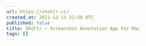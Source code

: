 ```yaml
---
url: https://shottr.cc/
created_at: 2021-12-11 21:50 UTC
published: false
title: Shottr – Screenshot Annotation App For Mac
tags: []
---
```



